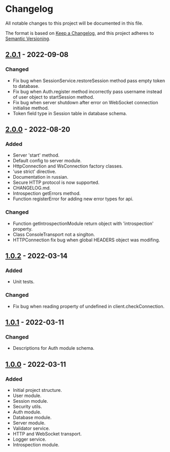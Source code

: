 # Changelog

All notable changes to this project will be documented in this file.

The format is based on [Keep a Changelog](https://keepachangelog.com/en/1.0.0/),
and this project adheres to [Semantic Versioning](https://semver.org/spec/v2.0.0.html).

<!-- ## [Unreleased] -->

## [2.0.1] - 2022-09-08

### Changed

- Fix bug when SessionService.restoreSession method pass empty token to database.
- Fix bug when Auth.register method incorrectly pass username instead of user object to startSession method.
- Fix bug when server shutdown after error on WebSocket connection initialise method.
- Token field type in Session table in database schema.

## [2.0.0] - 2022-08-20

### Added

- Server 'start' method.
- Default config to server module.
- HttpConnection and WsConnection factory classes.
- 'use strict' directive.
- Documentation in russian.
- Secure HTTP protocol is now supported.
- CHANGELOG.md.
- Introspection getErrors method.
- Function registerError for adding new error types for api.

### Changed

- Function getIntrospectionModule return object with 'introspection' property.
- Class ConsoleTransport not a singlton.
- HTTPConnection fix bug when global HEADERS object was modifing.

## [1.0.2] - 2022-03-14

### Added

- Unit tests.

### Changed

- Fix bug when reading property of undefined in client.checkConnection.

## [1.0.1] - 2022-03-11

### Changed

- Descriptions for Auth module schema.

## [1.0.0] - 2022-03-11

### Added

- Initial project structure.
- User module.
- Session module.
- Security utils.
- Auth module.
- Database module.
- Server module.
- Validator service.
- HTTP and WebSocket transport.
- Logger service.
- Introspection module.

[unreleased]: https://github.com/web-soft-llc/web-soft-server/compare/v2.0.1...master
[2.0.1]: https://github.com/web-soft-llc/web-soft-server/compare/v2.0.0...v2.0.1
[2.0.0]: https://github.com/web-soft-llc/web-soft-server/compare/v.1.0.2...v2.0.0
[1.0.2]: https://github.com/web-soft-llc/web-soft-server/compare/v.1.0.1...v.1.0.2
[1.0.1]: https://github.com/web-soft-llc/web-soft-server/compare/v.1.0.0...v.1.0.1
[1.0.0]: https://github.com/web-soft-llc/web-soft-server/releases/tag/v.1.0.0
